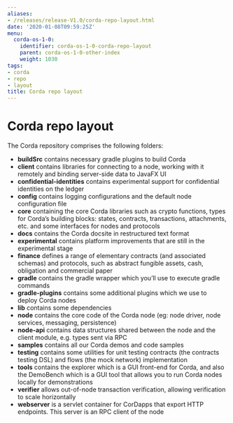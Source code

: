 ```yaml
---
aliases:
- /releases/release-V1.0/corda-repo-layout.html
date: '2020-01-08T09:59:25Z'
menu:
  corda-os-1-0:
    identifier: corda-os-1-0-corda-repo-layout
    parent: corda-os-1-0-other-index
    weight: 1030
tags:
- corda
- repo
- layout
title: Corda repo layout
---
```



# Corda repo layout

The Corda repository comprises the following folders:


* **buildSrc** contains necessary gradle plugins to build Corda
* **client** contains libraries for connecting to a node, working with it remotely and binding server-side data to
JavaFX UI
* **confidential-identities** contains experimental support for confidential identities on the ledger
* **config** contains logging configurations and the default node configuration file
* **core** containing the core Corda libraries such as crypto functions, types for Corda’s building blocks: states,
contracts, transactions, attachments, etc. and some interfaces for nodes and protocols
* **docs** contains the Corda docsite in restructured text format
* **experimental** contains platform improvements that are still in the experimental stage
* **finance** defines a range of elementary contracts (and associated schemas) and protocols, such as abstract fungible
assets, cash, obligation and commercial paper
* **gradle** contains the gradle wrapper which you’ll use to execute gradle commands
* **gradle-plugins** contains some additional plugins which we use to deploy Corda nodes
* **lib** contains some dependencies
* **node** contains the core code of the Corda node (eg: node driver, node services, messaging, persistence)
* **node-api** contains data structures shared between the node and the client module, e.g. types sent via RPC
* **samples** contains all our Corda demos and code samples
* **testing** contains some utilities for unit testing contracts (the contracts testing DSL) and flows (the
mock network) implementation
* **tools** contains the explorer which is a GUI front-end for Corda, and also the DemoBench which is a GUI tool that
allows you to run Corda nodes locally for demonstrations
* **verifier** allows out-of-node transaction verification, allowing verification to scale horizontally
* **webserver** is a servlet container for CorDapps that export HTTP endpoints. This server is an RPC client of the node

